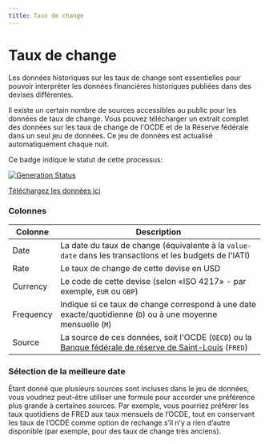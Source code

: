 ```yaml
---
title: Taux de change
---
```


# Taux de change

Les données historiques sur les taux de change sont essentielles pour pouvoir interpréter les données financières historiques publiées dans des devises différentes.

Il existe un certain nombre de sources accessibles au public pour les données de taux de change. Vous pouvez télécharger un extrait complet des données sur les taux de change de l'OCDE et de la Réserve fédérale dans un seul jeu de données. Ce jeu de données est actualisé automatiquement chaque nuit.

Ce badge indique le statut de cette processus:

[![Generation Status](https://github.com/codeforIATI/exchangerates-scraper/workflows/Get%20exchange%20rates%20data/badge.svg?branch=main)](https://github.com/codeforIATI/exchangerates-scraper/actions?query=workflow%3A%22Get+exchange+rates+data%22)

[Téléchargez les données ici](https://codeforiati.org/exchangerates-scraper/consolidated.csv)

### Colonnes

| Colonne | Description |
| ------ | ----------- |
| Date | La date du taux de change (équivalente à la `value-date` dans les transactions et les budgets de l'IATI) |
| Rate | Le taux de change de cette devise en USD |
| Currency | Le code de cette devise (selon «ISO 4217» - par exemple, `EUR` ou `GBP`) |
| Frequency | Indique si ce taux de change correspond à une date exacte/quotidienne (`D`) ou à une moyenne mensuelle (`M`) | |
| Source | La source de ces données, soit l'OCDE (`OECD`) ou la [Banque fédérale de réserve de Saint-Louis](https://fred.stlouisfed.org) (`FRED`) |

### Sélection de la meilleure date

Étant donné que plusieurs sources sont incluses dans le jeu de données, vous voudriez peut-être utiliser une formule pour accorder une préférence plus grande à certaines sources. Par exemple, vous pourriez préférer les taux quotidiens de FRED aux taux mensuels de l’OCDE, tout en conservant les taux de l’OCDE comme option de rechange s’il n’y a rien d’autre disponible (par exemple, pour des taux de change très anciens).
